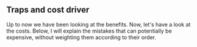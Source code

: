 ## Traps and cost driver
Up to now we have been looking at the benefits. Now, let's have a look at the costs. Below, I will explain the mistakes that can potentially be expensive, without weighting them according to their order.